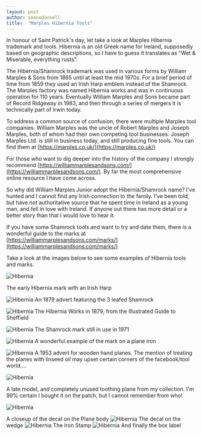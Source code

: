```yaml
---
layout: post
author: seanodonnell
title:  "Marples Hibernia Tools"
---
```


In honour of Saint Patrick's day, let take a look at Marples Hibernia trademark and tools. Hibernia is an old Greek name for Ireland, supposedly based on geographic descriptions, so I have to guess it translates as "Wet & Miserable, everything rusts".

The Hibernia/Shamrock trademark was used in various forms by William Marples & Sons from 1865 until at least the mid 1970s. For a brief period of time from 1859 they used an Irish Harp emblem instead of the Shamrock. The Marples factory was named Hibernia works and was in continuous operation for 110 years. Eventually William Marples and Sons became part of Record Ridgeway in 1983, and then through a series of mergers it is technically part of Irwin today.

To address a common source of confusion, there were multiple Marples tool companies. William Marples was the uncle of Robert Marples and Joseph Marples, both of whom had their own competing tool businesses. Joseph Marples Ltd. is still in business today, and still producing fine tools. You can find them at [https://marples.co.uk/](https://marples.co.uk/)  


For those who want to dig deeper into the history of the company I strongly recommend [https://williammarplesandsons.com/](https://williammarplesandsons.com/). By far the most comprehensive online resource I have come across.

So why did William Marples Junior adopt the Hibernia/Shamrock name? I've hunted and I cannot find any Irish connection to the family. I've been told, but have not authoritative source that he spent time in Ireland as a young man, and fell in love with Ireland. If anyone out there has more detail or a better story than that I would love to hear it. 

If you have some Shamrock tools and want to try and date them, there is a wonderful guide to the marks at [https://williammarplesandsons.com/marks/](https://williammarplesandsons.com/marks/)

Take a look at the images below to see some examples of Hibernia tools and marks.

![Hibernia](/assets/images/hibernia/1.jpg)

The early Hibernia mark with an Irish Harp

![Hibernia](/assets/images/hibernia/2.jpeg)
An 1879 advert featuring the 3 leafed Shamrock

![Hibernia](/assets/images/hibernia/3.jpg)
The Hibernia Works in 1879,  from the Illustrated Guide to Sheffield

![Hibernia](/assets/images/hibernia/4.jpeg)
The Shamrock mark still in use in 1971

![Hibernia](/assets/images/hibernia/5.jpg)
A wonderful example of the mark on a plane iron

![Hibernia](/assets/images/hibernia/6.jpeg)
A 1953 advert for wooden hand planes. The mention of treating the planes with linseed oil may upset certain corners of the facebook/tool world.... 

![Hibernia](/assets/images/hibernia/7.jpg)

A late model, and completely unused toothing plane from my collection. I'm 99% certain I bought it on the patch, but I cannot remember from who!

![Hibernia](/assets/images/hibernia/8.jpg)

A closeup of the decal on the Plane body
![Hibernia](/assets/images/hibernia/9.jpg)
The decal on the wedge
![Hibernia](/assets/images/hibernia/10.jpg)
The Iron Stamp
![Hibernia](/assets/images/hibernia/11.jpg)
And finally the box label

